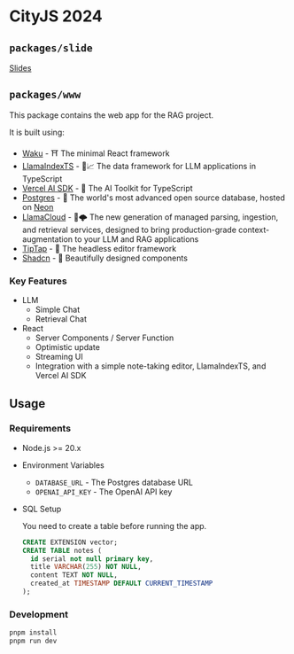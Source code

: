 # CityJS 2024

## `packages/slide`

[Slides](./packages/slide/README.md)

## `packages/www`

This package contains the web app for the RAG project.

It is built using:

- [Waku](https://github.com/dai-shi/waku) - ⛩️ The minimal React framework
- [LlamaIndexTS](https://github.com/run-llama/LlamaIndexTS) - 🦙📈 The data framework for LLM applications in TypeScript
- [Vercel AI SDK](https://sdk.vercel.ai/) - 🤖 The AI Toolkit for TypeScript
- [Postgres](https://www.postgresql.org/) - 🐘 The world's most advanced open source database, hosted
  on [Neon](https://www.neon.tech/)
- [LlamaCloud](https://cloud.llamaindex.ai) - 🦙🌩️ The new generation of managed parsing, ingestion, and retrieval
  services, designed to bring production-grade context-augmentation to your LLM and RAG applications
- [TipTap](https://tiptap.dev/) - 📝 The headless editor framework
- [Shadcn](https://shadcn.com/) - 🌈 Beautifully designed components

### Key Features

- LLM
  - Simple Chat
  - Retrieval Chat
- React
  - Server Components / Server Function
  - Optimistic update
  - Streaming UI
  - Integration with a simple note-taking editor, LlamaIndexTS, and Vercel AI SDK

## Usage

### Requirements

- Node.js >= 20.x
- Environment Variables

  - `DATABASE_URL` - The Postgres database URL
  - `OPENAI_API_KEY` - The OpenAI API key

- SQL Setup

  You need to create a table before running the app.

  ```sql
  CREATE EXTENSION vector;
  CREATE TABLE notes (
    id serial not null primary key,
    title VARCHAR(255) NOT NULL,
    content TEXT NOT NULL,
    created_at TIMESTAMP DEFAULT CURRENT_TIMESTAMP
  );
  ```

### Development

```bash
pnpm install
pnpm run dev
```
